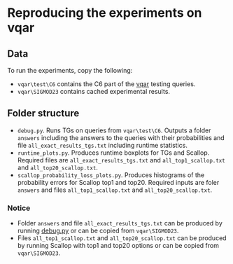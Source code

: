 # Reproducing the experiments on vqar

## Data

To run the experiments, copy the following:
- ```vqar\test\C6``` contains the C6 part of the [vqar](https://proceedings.neurips.cc/paper/2021/hash/d367eef13f90793bd8121e2f675f0dc2-Abstract.html) testing queries.
- ```vqar\SIGMOD23``` contains cached experimental results.


## Folder structure

- ```debug.py```. Runs TGs on queries from ```vqar\test\C6```. Outputs a folder ```answers``` including the answers to the queries with their probabilities and file ```all_exact_results_tgs.txt``` including runtime statistics. 
- ```runtime_plots.py```. Produces runtime boxplots for TGs and Scallop. Required files are ```all_exact_results_tgs.txt``` and ```all_top1_scallop.txt``` and ```all_top20_scallop.txt```.  
- ```scallop_probability_loss_plots.py```. Produces histograms of the probability errors for Scallop top1 and top20. Required inputs are foler ```answers``` and files ```all_top1_scallop.txt``` and ```all_top20_scallop.txt```. 

### Notice


- Folder ```answers``` and file ```all_exact_results_tgs.txt``` can be produced by running [debug.py](https://github.com/karmaresearch/ltgs/blob/main/SIGMOD23/vqar/debug.py) or can be copied from ```vqar\SIGMOD23```.
- Files ```all_top1_scallop.txt``` and ```all_top20_scallop.txt``` can be produced by running Scallop with top1 and top20 options or can be copied from ```vqar\SIGMOD23```.
